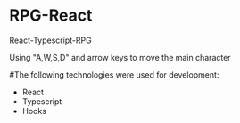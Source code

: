 # RPG-React
  React-Typescript-RPG

  Using "A,W,S,D" and arrow keys to move the main character
  
 #The following technologies were used for development:

- React
- Typescript
- Hooks
